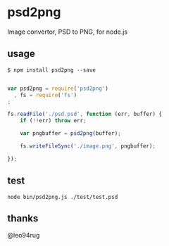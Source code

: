 psd2png
==================

Image convertor, PSD to PNG, for node.js


## usage

    $ npm install psd2png --save

```javascript

var psd2png = require('psd2png')
  , fs = require('fs')
;

fs.readFile('./psd.psd', function (err, buffer) {
    if (!!err) throw err;

    var pngbuffer = psd2png(buffer);

    fs.writeFileSync('./image.png', pngbuffer);

});
```

## test

```
node bin/psd2png.js ./test/test.psd
```


## thanks

@leo94rug


